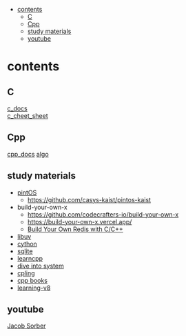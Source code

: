 

<!-- toc -->

- [contents](#contents)
  * [C](#c)
  * [Cpp](#cpp)
  * [study materials](#study-materials)
  * [youtube](#youtube)

<!-- tocstop -->

# contents

## C

[c_docs](./c_docs.md)  
[c_cheet_sheet](./c_cheet_sheet.md)

## Cpp

[cpp_docs](./cpp_docs.md)
[algo](./algo.md)

## study materials

-   [pintOS](https://casys-kaist.github.io/pintos-kaist/introduction/getting_started.html)
    -   https://github.com/casys-kaist/pintos-kaist
-   build-your-own-x
    -   https://github.com/codecrafters-io/build-your-own-x
    -   https://build-your-own-x.vercel.app/
    -   [Build Your Own Redis with C/C++](https://build-your-own.org/)
-   [libuv](https://libuv.org/)
-   [cython](https://github.com/cython/cython)
-   [sqlite](https://sqlite.org/src/doc/trunk/README.md)
-   [learncpp](https://www.learncpp.com/)
-   [dive into system](https://diveintosystems.org/book/index.html)
-   [cpling](https://github.com/rdjondo/cplings)
-   [cpp books](https://m.blog.naver.com/sssang97/221324271234)
-   [learning-v8](https://github.com/danbev/learning-v8)

## youtube

[Jacob Sorber](https://www.youtube.com/watch?v=AYSISa95oJE&ab_channel=JacobSorber)
